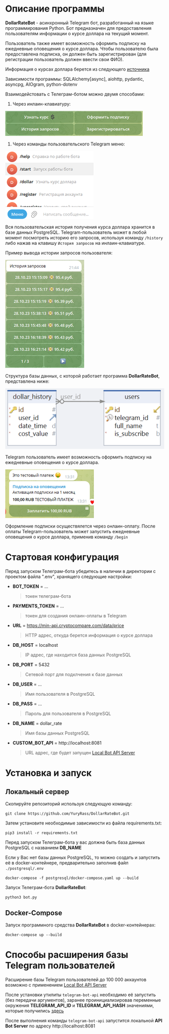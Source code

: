 # Описание программы

**DollarRateBot** - асинхронный Telegram бот, разработанный на языке программирования Python. Бот предназначен для предоставления пользователям информации о курсе доллара на текущий момент.

Пользователь также имеет возможность оформить подписку на ежедневные оповещения о курсе доллара. Чтобы пользователю была предоставлена подписка, он должен быть зарегистрирован (для регистрации пользователь должен ввести свои ФИО).

Информация о курсах доллара берется из следующего [источника](https://min-api.cryptocompare.com/data/price?fsym=USD&tsyms=RUB)

Зависимости программы: SQLAlchemy[async], aiohttp, pydantic, asyncpg, AIOgram, python-dotenv

Взаимодейстовать с Телеграм-ботом можно двумя способами:

1. Через инлаин-клавиатуру:

![](./readme_images/inline_kb.png)

1. Через команды пользовательского Telegram меню:

![](./readme_images/user_commands.png)

Вся пользовательская история получения курса доллара хранится в базе данных PostgreSQL.
Telegram-пользователь может в любой момент посмотреть историю его запросов, используя команду `/history` либо нажав на клавишу `История запросов` на инлаин-клавиатуре.

Пример вывода истории запросов пользователя:

![](./readme_images/history.png)

Структура базы данных, с которой работает программа **DollarRateBot**, представлена ниже:

![](./readme_images/db.png)

Telegram пользователь имеет возможность оформить подписку на ежедневные оповещения о курсе доллара.

![](./readme_images/subscribe.png)

Оформление подписки осуществялется через онлаин-оплату. После оплаты Telegram-пользователь может запустить ежедневные оповещения о курсе доллара, применив команду `/begin`

# Стартовая конфигурация

Перед запуском Телеграм-бота убедитесь в наличии в директории с проектом файла ".env", хранящего следующие настройки:

* **BOT_TOKEN** = ...
  > токен телеграм-бота
* **PAYMENTS_TOKEN** = ...
  > токен для создания онлаин-оплаты в Telegram
* **URL** = https://min-api.cryptocompare.com/data/price
  > HTTP адрес, откуда берется информация о курсе доллара
* **DB_HOST** = localhost
  > IP адрес, где находится база данных PostgreSQL
* **DB_PORT** = 5432
  > Сетевой порт для подклчения к базе данных
* **DB_USER** = ...
  > Имя пользователя в PostgreSQL
* **DB_PASS** = ...
  > Пароль для пользователя в PostgreSQL
* **DB_NAME** = dollar_rate
  > Имя базы данных PostgreSQL
* **CUSTOM_BOT_API** = http://localhost:8081
  > URL адрес, где будет запущен [Local Bot API Server](ttps://core.telegram.org/bots/api#using-a-local-bot-api-server)

# Установка и запуск
## Локальный сервер

Скопируйте репозиторий используя следующую команду:
```
git clone https://github.com/YuryRass/DollarRateBot.git
```

Затем установите необходимые зависимости из файла requirements.txt:
```
pip3 install -r requirements.txt
```

Перед запуском Телеграм-бота у вас должна быть база данных PostgreSQL с названием **DB_NAME**

Если у Вас нет базы данных PostgreSQL, то можно создать и запустить её в docker-контейнере, предварительно заполнив файл `./postgresql/.env`
```
docker-compose -f postgresql/docker-compose.yaml up --build
```
Запуск Телеграм-бота **DollarRateBot**:
```
python3 bot.py
```

## Docker-Compose

Запуск программного средства **DollarRateBot** в docker-контейнерах:
```
docker-compose up --build
```

# Способы расширения базы Telegram пользователей

Расширение базы Telegram пользователей до 100 000 аккаунтов возможно с применением [Local Bot API Server](https://core.telegram.org/bots/api#using-a-local-bot-api-server)

После установки утилиты `telegram-bot-api` необходимо её запустить (без передачи аргументов), заранее проинициализировав переменные окружения **TELEGRAM_API_ID** и **TELEGRAM_API_HASH** значениями, которые получились [здесь](https://my.telegram.org/auth?to=apps)

После выполнения команды `telegram-bot-api` запустится локальной **API Bot Server** по адресу http://localhost:8081
